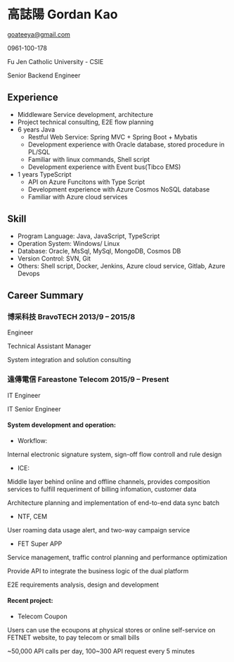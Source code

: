 # 高誌陽 Gordan Kao
goateeya@gmail.com

0961-100-178

Fu Jen Catholic University - CSIE

Senior Backend Engineer

## Experience
- Middleware Service development, architecture
- Project technical consulting, E2E flow planning
- 6 years Java
  - Restful Web Service: Spring MVC + Spring Boot + Mybatis
  - Development experience with Oracle database, stored procedure in PL/SQL
  - Familiar with linux commands, Shell script
  - Development experience with Event bus(Tibco EMS)
- 1 years TypeScript
  - API on Azure Funcitons with Type Script
  - Development experience with Azure Cosmos NoSQL database
  - Familiar with Azure cloud services

## Skill
- Program Language: Java, JavaScript, TypeScript
- Operation System: Windows/ Linux 
- Database: Oracle, MsSql, MySql, MongoDB, Cosmos DB
- Version Control: SVN, Git
- Others: Shell script, Docker, Jenkins, Azure cloud service, Gitlab, Azure Devops

## Career Summary
### 博采科技 BravoTECH 2013/9 – 2015/8 

Engineer 

Technical Assistant Manager 

System integration and solution consulting

### 遠傳電信 Fareastone Telecom 2015/9 – Present 
  IT Engineer
  
  IT Senior Engineer
  
 #### System development and operation:
   - Workflow:
  
  Internal electronic signature system, sign-off flow controll and rule design

  - ICE:
 
 Middle layer behind online and offline channels, provides composition services to fulfill requeriment of billing infomation, customer data
 
 Architecture planning and implementation of end-to-end data sync batch

 - NTF, CEM
 
 User roaming data usage alert, and two-way campaign service
 
 - FET Super APP
 
 Service management, traffic control planning and performance optimization
 
 Provide API to integrate the business logic of the dual platform
 
 E2E requirements analysis, design and development

#### Recent project:
- Telecom Coupon

Users can use the ecoupons at physical stores or online self-service on FETNET website, to pay telecom or small bills

~50,000 API calls per day, 100~300 API request every 5 minutes
